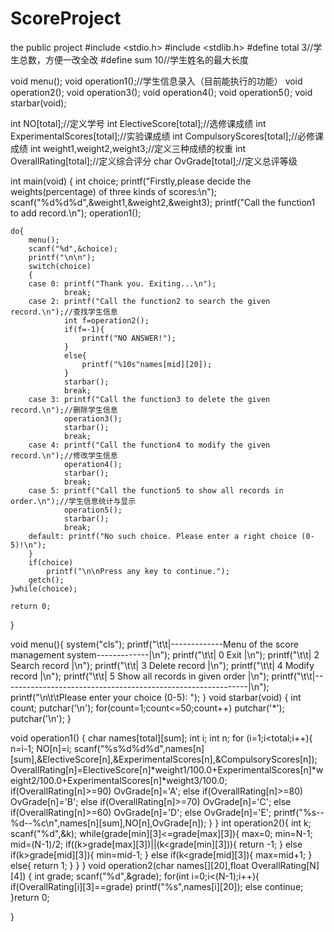 # ScoreProject
the public project
#include <stdio.h>
#include <stdlib.h>
#define total 3//学生总数，方便一改全改
#define sum 10//学生姓名的最大长度

void menu();
void operation1();//学生信息录入（目前能执行的功能）
void operation2();
void operation3();
void operation4();
void operation5();
void starbar(void);

int NO[total];//定义学号
int ElectiveScore[total];//选修课成绩
int ExperimentalScores[total];//实验课成绩
int CompulsoryScores[total];//必修课成绩
int weight1,weight2,weight3;//定义三种成绩的权重
int OverallRating[total];//定义综合评分
char OvGrade[total];//定义总评等级

int main(void)
{
    int choice;
    printf("Firstly,please decide the weights(percentage) of three kinds of scores:\n");
    scanf("%d%d%d",&weight1,&weight2,&weight3);
    printf("Call the function1 to add record.\n");
    operation1();

    do{
        menu();
        scanf("%d",&choice);
        printf("\n\n");
        switch(choice)
        {
        case 0: printf("Thank you. Exiting...\n");
                break;
        case 2: printf("Call the function2 to search the given record.\n");//查找学生信息
                int f=operation2();
                if(f=-1){
                    printf("NO ANSWER!");
                }
                else{
                    printf("%10s"names[mid][20]);
                }
                starbar();
                break;
        case 3: printf("Call the function3 to delete the given record.\n");//删除学生信息
                operation3();
                starbar();
                break;
        case 4: printf("Call the function4 to modify the given record.\n");//修改学生信息
                operation4();
                starbar();
                break;
        case 5: printf("Call the function5 to show all records in order.\n");//学生信息统计与显示
                operation5();
                starbar();
                break;
        default: printf("No such choice. Please enter a right choice (0-5)!\n");
        }
        if(choice)
            printf("\n\nPress any key to continue.");
        getch();
    }while(choice);

    return 0;
}

void menu(){
    system("cls");
    printf("\t\t|-------------Menu of the score management system-------------|\n");
    printf("\t\t|        0   Exit                                             |\n");
    printf("\t\t|        2   Search record                                    |\n");
    printf("\t\t|        3   Delete record                                    |\n");
    printf("\t\t|        4   Modify record                                    |\n");
    printf("\t\t|        5   Show all records in given order                  |\n");
    printf("\t\t|-------------------------------------------------------------|\n");
    printf("\n\t\tPlease enter your choice (0-5): ");
}
void starbar(void)
{
    int count;
    putchar('\n');
    for(count=1;count<=50;count++)
        putchar('*');
    putchar('\n');
}

void operation1()
{
    char names[total][sum];
    int i;
    int n;
    for (i=1;i<total;i++){
        n=i-1;
        NO[n]=i;
        scanf("%s%d%d%d",names[n][sum],&ElectiveScore[n],&ExperimentalScores[n],&CompulsoryScores[n]);
        OverallRating[n]=ElectiveScore[n]*weight1/100.0+ExperimentalScores[n]*weight2/100.0+ExperimentalScores[n]*weight3/100.0;
        if(OverallRating[n]>=90)
            OvGrade[n]='A';
        else if(OverallRating[n]>=80)
            OvGrade[n]='B';
        else if(OverallRating[n]>=70)
            OvGrade[n]='C';
        else if(OverallRating[n]>=60)
            OvGrade[n]='D';
        else
            OvGrade[n]='E';
        printf("%s--%d--%c\n",names[n][sum],NO[n],OvGrade[n]);
    }
}
int operation2(){
    int k;
    scanf("%d",&k);
    while(grade[min][3]<=grade[max][3]){
        max=0;
        min=N-1;
        mid=(N-1)/2;
        if((k>grade[max][3])||(k<grade[min][3])){
            return -1;
        }
        else if(k>grade[mid][3]){
            min=mid-1;
        }
        else if(k<grade[mid][3]){
            max=mid+1;
        }
        else{
            return 1;
        }
    }
}
void operation2(char names[][20],float OverallRating[N][4])
{
    int grade;
    scanf("%d",&grade);
    for(int i=0;i<(N-1);i++){
        if(OverallRating[i][3]==grade)
            printf("%s",names[i][20]);
        else continue;
    }return 0;

}
